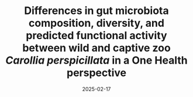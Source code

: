 ---
title: "Differences in gut microbiota composition, diversity, and predicted functional activity between wild and captive zoo <i>Carollia perspicillata</i> in a One Health perspective"
collection: publications
date: 2025-02-17
venue: 'Brazilian Journal of Microbiology'
paperurl: 'https://rdcu.be/ealuT'
citation: '<b>Popov, I.V.</b>; Popov, I.V.; Chebotareva, I.P.; Tikhmeneva, I.A.; Peshkova, D.A.; Krikunova, A.A.; Tkacheva, E.V.; Algburi, A.R.; Abdulhameed, A.M.; Jargalsaikhan, A.; Ganbold, O.; Chikindas, M.L.; Venema, K.; Ermakov, A.M. <i> Braz J Microbiol </i> 2025<br/>[![DOI](https://img.shields.io/badge/DOI-10.1007%2Fs42770--025--01630--z-blue)](https://doi.org/10.1007/s42770-025-01630-z)'
---
